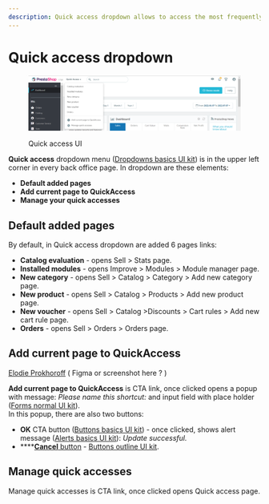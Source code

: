 ```yaml
---
description: Quick access dropdown allows to access the most frequently used pages faster.
---
```


# Quick access dropdown

<figure><img src="../../../.gitbook/assets/image (6) (3) (1).png" alt=""><figcaption><p>Quick access UI</p></figcaption></figure>

**Quick access** dropdown menu ([Dropdowns basics UI kit](https://build.prestashop.com/prestashop-ui-kit/?path=/story/dropdowns--basics)) is in the upper left corner in every back office page. In dropdown are these elements:

* **Default added pages**&#x20;
* **Add current page to QuickAccess**
* **Manage your quick accesses**

## **Default added pages**

By default, in Quick access dropdown are added 6 pages links:

* **Catalog evaluation** - opens Sell > Stats page.
* **Installed modules** - opens Improve > Modules > Module manager page.
* **New category** - opens Sell > Catalog > Category > Add new category page.
* **New product** - opens Sell > Catalog > Products > Add new product page.
* **New voucher** - opens Sell > Catalog >Discounts > Cart rules > Add new cart rule page.&#x20;
* **Orders** - opens Sell > Orders > Orders page.

## **Add current page to QuickAccess**&#x20;



[Elodie Prokhoroff](https://app.gitbook.com/u/tQmVYN9IbOba1zSzRdlrxKBckqf1 "mention") ( Figma or screenshot here ? )&#x20;

**Add current page to QuickAccess** is CTA link, once clicked opens a popup with message: _Please name this shortcut:_ and input field with place holder ([Forms normal UI kit](https://build.prestashop.com/prestashop-ui-kit/?path=/story/forms--normal)).\
In this popup, there are also two buttons:

* **OK** CTA button ([Buttons basics UI kit](https://build.prestashop.com/prestashop-ui-kit/?path=/story/buttons--basics)) - once clicked, shows alert message ([Alerts basics UI kit](https://build.prestashop.com/prestashop-ui-kit/?path=/story/alerts--basics)): _Update successful._
* ****[**Cancel** button](https://app.gitbook.com/o/-MAz0PPl5s9ulE9xyliu/s/eRh5ljXXvELkmmdiRmg8/\~/changes/w2tBUTfRhT659erDUdNw/functional-documentation/ux-ui/common-components/cancel-button) - [Buttons outline UI kit](https://build.prestashop.com/prestashop-ui-kit/?path=/story/buttons--outline).&#x20;

## Manage quick accesses

Manage quick accesses is CTA link, once clicked opens Quick access page.

